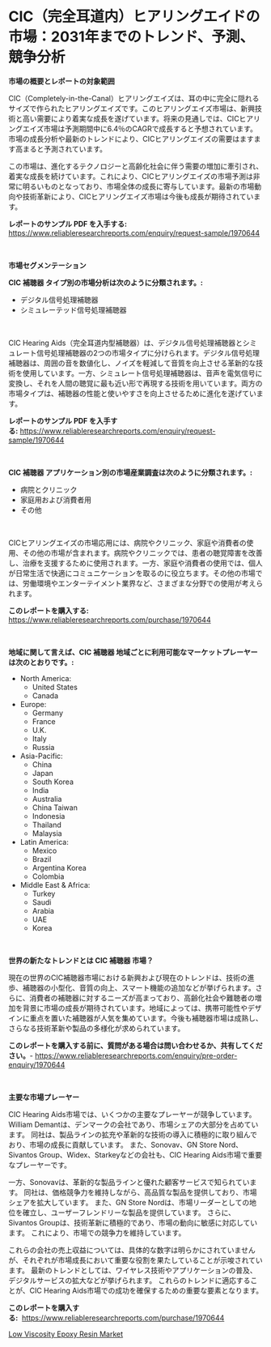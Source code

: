 <p><h1>CIC（完全耳道内）ヒアリングエイドの市場：2031年までのトレンド、予測、競争分析</h1></p><p><strong>市場の概要とレポートの対象範囲</strong></p>
<p><p>CIC（Completely-in-the-Canal）ヒアリングエイズは、耳の中に完全に隠れるサイズで作られたヒアリングエイズです。このヒアリングエイズ市場は、新興技術と高い需要により着実な成長を遂げています。将来の見通しでは、CICヒアリングエイズ市場は予測期間中に6.4％のCAGRで成長すると予想されています。市場の成長分析や最新のトレンドにより、CICヒアリングエイズの需要はますます高まると予測されています。</p><p>この市場は、進化するテクノロジーと高齢化社会に伴う需要の増加に牽引され、着実な成長を続けています。これにより、CICヒアリングエイズの市場予測は非常に明るいものとなっており、市場全体の成長に寄与しています。最新の市場動向や技術革新により、CICヒアリングエイズ市場は今後も成長が期待されています。</p></p>
<p><strong>レポートのサンプル PDF を入手する:</strong> <a href="https://www.reliableresearchreports.com/enquiry/request-sample/1970644">https://www.reliableresearchreports.com/enquiry/request-sample/1970644</a></p>
<p>&nbsp;</p>
<p><strong>市場セグメンテーション</strong></p>
<p><strong>CIC 補聴器 タイプ別の市場分析は次のように分類されます。:</strong></p>
<p><ul><li>デジタル信号処理補聴器</li><li>シミュレーテッド信号処理補聴器</li></ul></p>
<p>&nbsp;</p>
<p><p>CIC Hearing Aids（完全耳道内型補聴器）は、デジタル信号処理補聴器とシミュレート信号処理補聴器の2つの市場タイプに分けられます。デジタル信号処理補聴器は、周囲の音を数値化し、ノイズを軽減して音質を向上させる革新的な技術を使用しています。一方、シミュレート信号処理補聴器は、音声を電気信号に変換し、それを人間の聴覚に最も近い形で再現する技術を用いています。両方の市場タイプは、補聴器の性能と使いやすさを向上させるために進化を遂げています。</p></p>
<p><strong>レポートのサンプル PDF を入手する:</strong>&nbsp;<a href="https://www.reliableresearchreports.com/enquiry/request-sample/1970644">https://www.reliableresearchreports.com/enquiry/request-sample/1970644</a></p>
<p>&nbsp;</p>
<p><strong> CIC 補聴器 アプリケーション別の市場産業調査は次のように分類されます。:</strong></p>
<p><ul><li>病院とクリニック</li><li>家庭用および消費者用</li><li>その他</li></ul></p>
<p>&nbsp;</p>
<p><p>CICヒアリングエイズの市場応用には、病院やクリニック、家庭や消費者の使用、その他の市場が含まれます。病院やクリニックでは、患者の聴覚障害を改善し、治療を支援するために使用されます。一方、家庭や消費者の使用では、個人が日常生活で快適にコミュニケーションを取るのに役立ちます。その他の市場では、労働環境やエンターテイメント業界など、さまざまな分野での使用が考えられます。</p></p>
<p><strong>このレポートを購入する:</strong>&nbsp; <a href="https://www.reliableresearchreports.com/purchase/1970644">https://www.reliableresearchreports.com/purchase/1970644</a></p>
<p>&nbsp;</p>
<p><strong>地域に関して言えば、CIC 補聴器 地域ごとに利用可能なマーケットプレーヤーは次のとおりです。:</strong></p>
<p><ul>
    <li>
        North America:
        <ul>
            <li>United States</li>
            <li>Canada</li>
        </ul>
    </li>
    <li>
        Europe:
        <ul>
            <li>Germany</li>
            <li>France</li>
            <li>U.K.</li>
            <li>Italy</li>
            <li>Russia</li>
        </ul>
    </li>
    <li>
        Asia-Pacific:
        <ul>
            <li>China</li>
            <li>Japan</li>
            <li>South Korea</li>
            <li>India</li>
            <li>Australia</li>
            <li>China Taiwan</li>
            <li>Indonesia</li>
            <li>Thailand</li>
            <li>Malaysia</li>
        </ul>
    </li>
    <li>
        Latin America:
        <ul>
            <li>Mexico</li>
            <li>Brazil</li>
            <li>Argentina Korea</li>
            <li>Colombia</li>
        </ul>
    </li>
    <li>
        Middle East & Africa:
        <ul>
            <li>Turkey</li>
            <li>Saudi</li>
            <li>Arabia</li>
            <li>UAE</li>
            <li>Korea</li>
        </ul>
    </li>
    </ul></p>
<p>&nbsp;</p>
<p><strong>世界の新たなトレンドとは CIC 補聴器 市場？</strong></p>
<p><p>現在の世界のCIC補聴器市場における新興および現在のトレンドは、技術の進歩、補聴器の小型化、音質の向上、スマート機能の追加などが挙げられます。さらに、消費者の補聴器に対するニーズが高まっており、高齢化社会や難聴者の増加を背景に市場の成長が期待されています。地域によっては、携帯可能性やデザインに重点を置いた補聴器が人気を集めています。今後も補聴器市場は成熟し、さらなる技術革新や製品の多様化が求められています。</p></p>
<p><strong>このレポートを購入する前に、質問がある場合は問い合わせるか、共有してください。</strong>- <a href="https://www.reliableresearchreports.com/enquiry/pre-order-enquiry/1970644">https://www.reliableresearchreports.com/enquiry/pre-order-enquiry/1970644</a></p>
<p>&nbsp;</p>
<p><strong>主要な市場プレーヤー</strong></p>
<p><p>CIC Hearing Aids市場では、いくつかの主要なプレーヤーが競争しています。 William Demantは、デンマークの会社であり、市場シェアの大部分を占めています。 同社は、製品ラインの拡充や革新的な技術の導入に積極的に取り組んでおり、市場の成長に貢献しています。 また、Sonovav、GN Store Nord、Sivantos Group、Widex、Starkeyなどの会社も、CIC Hearing Aids市場で重要なプレーヤーです。</p><p>一方、Sonovavは、革新的な製品ラインと優れた顧客サービスで知られています。 同社は、価格競争力を維持しながら、高品質な製品を提供しており、市場シェアを拡大しています。 また、GN Store Nordは、市場リーダーとしての地位を確立し、ユーザーフレンドリーな製品を提供しています。 さらに、Sivantos Groupは、技術革新に積極的であり、市場の動向に敏感に対応しています。 これにより、市場での競争力を維持しています。</p><p>これらの会社の売上収益については、具体的な数字は明らかにされていませんが、それぞれが市場成長において重要な役割を果たしていることが示唆されています。 最新のトレンドとしては、ワイヤレス技術やアプリケーションの普及、デジタルサービスの拡大などが挙げられます。 これらのトレンドに適応することが、CIC Hearing Aids市場での成功を確保するための重要な要素となります。</p></p>
<p><strong>このレポートを購入する:</strong>&nbsp;&nbsp;<a href="https://www.reliableresearchreports.com/purchase/1970644">https://www.reliableresearchreports.com/purchase/1970644</a></p>
<p><p><a href="https://cautious-neon-760.notion.site/Low-Viscosity-Epoxy-Resin-Market-Insights-Market-Players-and-Forecast-Till-2031-1bbe98674320462fb4b937b74379e185">Low Viscosity Epoxy Resin Market</a></p></p>